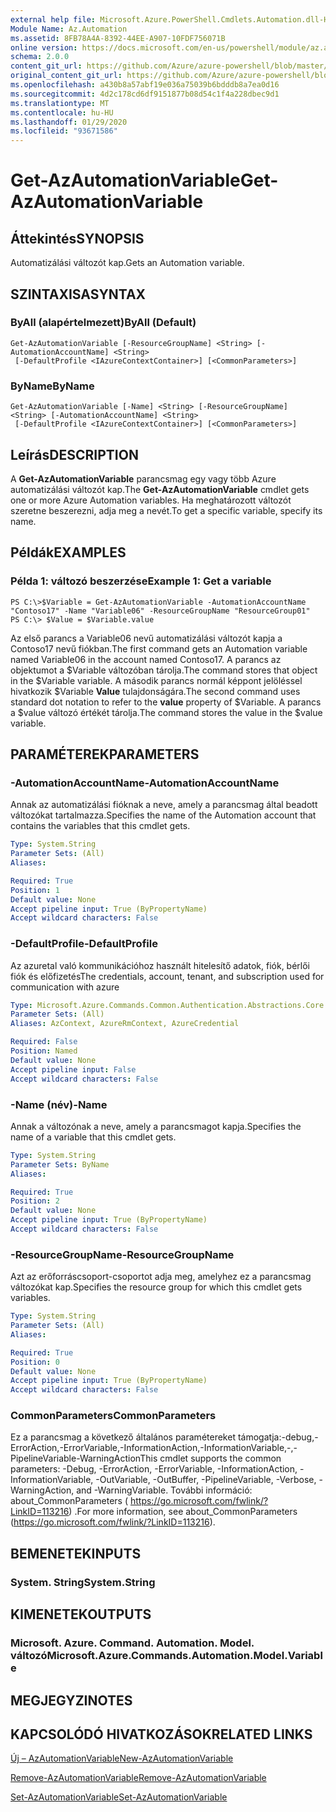 ```yaml
---
external help file: Microsoft.Azure.PowerShell.Cmdlets.Automation.dll-Help.xml
Module Name: Az.Automation
ms.assetid: 8FB78A4A-8392-44EE-A907-10FDF756071B
online version: https://docs.microsoft.com/en-us/powershell/module/az.automation/get-azautomationvariable
schema: 2.0.0
content_git_url: https://github.com/Azure/azure-powershell/blob/master/src/Automation/Automation/help/Get-AzAutomationVariable.md
original_content_git_url: https://github.com/Azure/azure-powershell/blob/master/src/Automation/Automation/help/Get-AzAutomationVariable.md
ms.openlocfilehash: a430b8a57abf19e036a75039b6bdddb8a7ea0d16
ms.sourcegitcommit: 4d2c178cd6df9151877b08d54c1f4a228dbec9d1
ms.translationtype: MT
ms.contentlocale: hu-HU
ms.lasthandoff: 01/29/2020
ms.locfileid: "93671586"
---
```

# <span data-ttu-id="70626-101">Get-AzAutomationVariable</span><span class="sxs-lookup"><span data-stu-id="70626-101">Get-AzAutomationVariable</span></span>

## <span data-ttu-id="70626-102">Áttekintés</span><span class="sxs-lookup"><span data-stu-id="70626-102">SYNOPSIS</span></span>
<span data-ttu-id="70626-103">Automatizálási változót kap.</span><span class="sxs-lookup"><span data-stu-id="70626-103">Gets an Automation variable.</span></span>

## <span data-ttu-id="70626-104">SZINTAXISA</span><span class="sxs-lookup"><span data-stu-id="70626-104">SYNTAX</span></span>

### <span data-ttu-id="70626-105">ByAll (alapértelmezett)</span><span class="sxs-lookup"><span data-stu-id="70626-105">ByAll (Default)</span></span>
```
Get-AzAutomationVariable [-ResourceGroupName] <String> [-AutomationAccountName] <String>
 [-DefaultProfile <IAzureContextContainer>] [<CommonParameters>]
```

### <span data-ttu-id="70626-106">ByName</span><span class="sxs-lookup"><span data-stu-id="70626-106">ByName</span></span>
```
Get-AzAutomationVariable [-Name] <String> [-ResourceGroupName] <String> [-AutomationAccountName] <String>
 [-DefaultProfile <IAzureContextContainer>] [<CommonParameters>]
```

## <span data-ttu-id="70626-107">Leírás</span><span class="sxs-lookup"><span data-stu-id="70626-107">DESCRIPTION</span></span>
<span data-ttu-id="70626-108">A **Get-AzAutomationVariable** parancsmag egy vagy több Azure automatizálási változót kap.</span><span class="sxs-lookup"><span data-stu-id="70626-108">The **Get-AzAutomationVariable** cmdlet gets one or more Azure Automation variables.</span></span>
<span data-ttu-id="70626-109">Ha meghatározott változót szeretne beszerezni, adja meg a nevét.</span><span class="sxs-lookup"><span data-stu-id="70626-109">To get a specific variable, specify its name.</span></span>

## <span data-ttu-id="70626-110">Példák</span><span class="sxs-lookup"><span data-stu-id="70626-110">EXAMPLES</span></span>

### <span data-ttu-id="70626-111">Példa 1: változó beszerzése</span><span class="sxs-lookup"><span data-stu-id="70626-111">Example 1: Get a variable</span></span>
```
PS C:\>$Variable = Get-AzAutomationVariable -AutomationAccountName "Contoso17" -Name "Variable06" -ResourceGroupName "ResourceGroup01"
PS C:\> $Value = $Variable.value
```

<span data-ttu-id="70626-112">Az első parancs a Variable06 nevű automatizálási változót kapja a Contoso17 nevű fiókban.</span><span class="sxs-lookup"><span data-stu-id="70626-112">The first command gets an Automation variable named Variable06 in the account named Contoso17.</span></span>
<span data-ttu-id="70626-113">A parancs az objektumot a $Variable változóban tárolja.</span><span class="sxs-lookup"><span data-stu-id="70626-113">The command stores that object in the $Variable variable.</span></span>
<span data-ttu-id="70626-114">A második parancs normál képpont jelöléssel hivatkozik $Variable **Value** tulajdonságára.</span><span class="sxs-lookup"><span data-stu-id="70626-114">The second command uses standard dot notation to refer to the **value** property of $Variable.</span></span>
<span data-ttu-id="70626-115">A parancs a $value változó értékét tárolja.</span><span class="sxs-lookup"><span data-stu-id="70626-115">The command stores the value in the $value variable.</span></span>

## <span data-ttu-id="70626-116">PARAMÉTEREK</span><span class="sxs-lookup"><span data-stu-id="70626-116">PARAMETERS</span></span>

### <span data-ttu-id="70626-117">-AutomationAccountName</span><span class="sxs-lookup"><span data-stu-id="70626-117">-AutomationAccountName</span></span>
<span data-ttu-id="70626-118">Annak az automatizálási fióknak a neve, amely a parancsmag által beadott változókat tartalmazza.</span><span class="sxs-lookup"><span data-stu-id="70626-118">Specifies the name of the Automation account that contains the variables that this cmdlet gets.</span></span>

```yaml
Type: System.String
Parameter Sets: (All)
Aliases:

Required: True
Position: 1
Default value: None
Accept pipeline input: True (ByPropertyName)
Accept wildcard characters: False
```

### <span data-ttu-id="70626-119">-DefaultProfile</span><span class="sxs-lookup"><span data-stu-id="70626-119">-DefaultProfile</span></span>
<span data-ttu-id="70626-120">Az azuretal való kommunikációhoz használt hitelesítő adatok, fiók, bérlői fiók és előfizetés</span><span class="sxs-lookup"><span data-stu-id="70626-120">The credentials, account, tenant, and subscription used for communication with azure</span></span>

```yaml
Type: Microsoft.Azure.Commands.Common.Authentication.Abstractions.Core.IAzureContextContainer
Parameter Sets: (All)
Aliases: AzContext, AzureRmContext, AzureCredential

Required: False
Position: Named
Default value: None
Accept pipeline input: False
Accept wildcard characters: False
```

### <span data-ttu-id="70626-121">-Name (név)</span><span class="sxs-lookup"><span data-stu-id="70626-121">-Name</span></span>
<span data-ttu-id="70626-122">Annak a változónak a neve, amely a parancsmagot kapja.</span><span class="sxs-lookup"><span data-stu-id="70626-122">Specifies the name of a variable that this cmdlet gets.</span></span>

```yaml
Type: System.String
Parameter Sets: ByName
Aliases:

Required: True
Position: 2
Default value: None
Accept pipeline input: True (ByPropertyName)
Accept wildcard characters: False
```

### <span data-ttu-id="70626-123">-ResourceGroupName</span><span class="sxs-lookup"><span data-stu-id="70626-123">-ResourceGroupName</span></span>
<span data-ttu-id="70626-124">Azt az erőforráscsoport-csoportot adja meg, amelyhez ez a parancsmag változókat kap.</span><span class="sxs-lookup"><span data-stu-id="70626-124">Specifies the resource group for which this cmdlet gets variables.</span></span>

```yaml
Type: System.String
Parameter Sets: (All)
Aliases:

Required: True
Position: 0
Default value: None
Accept pipeline input: True (ByPropertyName)
Accept wildcard characters: False
```

### <span data-ttu-id="70626-125">CommonParameters</span><span class="sxs-lookup"><span data-stu-id="70626-125">CommonParameters</span></span>
<span data-ttu-id="70626-126">Ez a parancsmag a következő általános paramétereket támogatja:-debug,-ErrorAction,-ErrorVariable,-InformationAction,-InformationVariable,-,-PipelineVariable-WarningAction</span><span class="sxs-lookup"><span data-stu-id="70626-126">This cmdlet supports the common parameters: -Debug, -ErrorAction, -ErrorVariable, -InformationAction, -InformationVariable, -OutVariable, -OutBuffer, -PipelineVariable, -Verbose, -WarningAction, and -WarningVariable.</span></span> <span data-ttu-id="70626-127">További információ: about_CommonParameters ( https://go.microsoft.com/fwlink/?LinkID=113216) .</span><span class="sxs-lookup"><span data-stu-id="70626-127">For more information, see about_CommonParameters (https://go.microsoft.com/fwlink/?LinkID=113216).</span></span>

## <span data-ttu-id="70626-128">BEMENETEK</span><span class="sxs-lookup"><span data-stu-id="70626-128">INPUTS</span></span>

### <span data-ttu-id="70626-129">System. String</span><span class="sxs-lookup"><span data-stu-id="70626-129">System.String</span></span>

## <span data-ttu-id="70626-130">KIMENETEK</span><span class="sxs-lookup"><span data-stu-id="70626-130">OUTPUTS</span></span>

### <span data-ttu-id="70626-131">Microsoft. Azure. Command. Automation. Model. változó</span><span class="sxs-lookup"><span data-stu-id="70626-131">Microsoft.Azure.Commands.Automation.Model.Variable</span></span>

## <span data-ttu-id="70626-132">MEGJEGYZI</span><span class="sxs-lookup"><span data-stu-id="70626-132">NOTES</span></span>

## <span data-ttu-id="70626-133">KAPCSOLÓDÓ HIVATKOZÁSOK</span><span class="sxs-lookup"><span data-stu-id="70626-133">RELATED LINKS</span></span>

[<span data-ttu-id="70626-134">Új – AzAutomationVariable</span><span class="sxs-lookup"><span data-stu-id="70626-134">New-AzAutomationVariable</span></span>](./New-AzAutomationVariable.md)

[<span data-ttu-id="70626-135">Remove-AzAutomationVariable</span><span class="sxs-lookup"><span data-stu-id="70626-135">Remove-AzAutomationVariable</span></span>](./Remove-AzAutomationVariable.md)

[<span data-ttu-id="70626-136">Set-AzAutomationVariable</span><span class="sxs-lookup"><span data-stu-id="70626-136">Set-AzAutomationVariable</span></span>](./Set-AzAutomationVariable.md)


